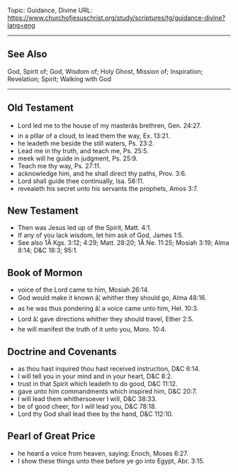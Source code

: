 Topic: Guidance, Divine
URL: https://www.churchofjesuschrist.org/study/scriptures/tg/guidance-divine?lang=eng

---

## See Also

God, Spirit of; God, Wisdom of; Holy Ghost, Mission of; Inspiration; Revelation; Spirit; Walking with God

---

## Old Testament

- Lord led me to the house of my masterâs brethren, Gen. 24:27.
- in a pillar of a cloud, to lead them the way, Ex. 13:21.
- he leadeth me beside the still waters, Ps. 23:2.
- Lead me in thy truth, and teach me, Ps. 25:5.
- meek will he guide in judgment, Ps. 25:9.
- Teach me thy way, Ps. 27:11.
- acknowledge him, and he shall direct thy paths, Prov. 3:6.
- Lord shall guide thee continually, Isa. 58:11.
- revealeth his secret unto his servants the prophets, Amos 3:7.

## New Testament

- Then was Jesus led up of the Spirit, Matt. 4:1.
- If any of you lack wisdom, let him ask of God, James 1:5.
- See also 1Â Kgs. 3:12; 4:29; Matt. 28:20; 1Â Ne. 11:25; Mosiah 3:19; Alma 8:14; D&C 18:3; 95:1.

## Book of Mormon

- voice of the Lord came to him, Mosiah 26:14.
- God would make it known â¦ whither they should go, Alma 48:16.
- as he was thus pondering â¦ a voice came unto him, Hel. 10:3.
- Lord â¦ gave directions whither they should travel, Ether 2:5.
- he will manifest the truth of it unto you, Moro. 10:4.

## Doctrine and Covenants

- as thou hast inquired thou hast received instruction, D&C 6:14.
- I will tell you in your mind and in your heart, D&C 8:2.
- trust in that Spirit which leadeth to do good, D&C 11:12.
- gave unto him commandments which inspired him, D&C 20:7.
- I will lead them whithersoever I will, D&C 38:33.
- be of good cheer, for I will lead you, D&C 78:18.
- Lord thy God shall lead thee by the hand, D&C 112:10.

## Pearl of Great Price

- he heard a voice from heaven, saying: Enoch, Moses 6:27.
- I show these things unto thee before ye go into Egypt, Abr. 3:15.

